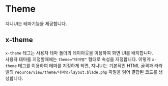 # Theme
지니UI는 테마기능을 제공합니다.

## x-theme
`x-theme` 테그는 사용자 테마 폴더의 레이아웃을 이용하여 화면 UI를 배치합니다.  
사용자 테마를 지정할때에는 `theme="테마명"` 형태로 속성을 지정합니다. 
이렇게 `x-theme` 테그를 이용하여 테마를 지정하게 되면, 지니UI는 기본적인 HTML 골격과 라라벨의 `reource/view/theme/테마명/layout.blade.php` 파일을 읽어 결합된 코드를 생성합니다.